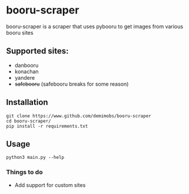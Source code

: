 # booru-scraper

booru-scraper is a scraper that uses pybooru to get images from various booru sites

## Supported sites:
- danbooru
- konachan
- yandere
- ~~safebooru~~ (safebooru breaks for some reason)

## Installation
```
git clone https://www.github.com/demimobs/booru-scraper
cd booru-scraper/
pip install -r requirements.txt
```

## Usage
```
python3 main.py --help
```

### Things to do
- Add support for custom sites

